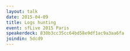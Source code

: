 ```yaml
---
layout: talk
date: 2015-04-09
title: Logs hunting
event: sfLive 2015 Paris
speakerdeck: 830b3cc35cc64bd58e9df1ac9a3aa6fa
joindin: 5dcd9
---
```

